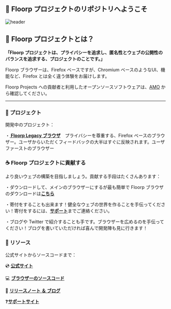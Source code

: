 ## 👋 Floorp プロジェクトのリポジトリへようこそ

![header](https://user-images.githubusercontent.com/73892113/149768491-79861cc9-26e8-4cff-89dc-5bb84843b425.png)



## 💫 Floorp プロジェクトとは？
<strong>「Floorp プロジェクトは、プライバシーを追求し、匿名性とウェブの公開性のバランスを追求する、プロジェクトのことです。」</strong>

Floorp ブラウザーは、Firefox ベースですが、Chromium ベースのようなUI、機能など、Firefox とは全く違う体験をお届けします。
<br>

Floorp Projects への貢献者と利用したオープンソースソフトウェアは、<a href="https://addons.mozilla.org">AMO</a> から確認してください。

---
### 🔨 プロジェクト

開発中のプロジェクト：

・<strong><a href="https://floorp.ablaze.one"> Floorp Legacy ブラウザ</a></strong>　プライバシーを尊重する、Firefox ベースのブラウザー。ユーザからいただくフィードバックの大半はすぐに反映されます。ユーザファーストのブラウザー
<br>
### ☕ Floorp プロジェクトに貢献する

より良いウェブの構築を目指しましょう。貢献する手段はたくさんあります：

・ダウンロードして、メインのブラウザーにするが最も簡単で Floorp ブラウザのダウンロードは<strong><a href="https://floorp.ablaze.one">こちら</a></strong>

・寄付をすることも出来ます！健全なウェブの世界を作ることを手伝ってください！寄付をするには、<strong><a href="https://support.ablaze.one/contact">サポート</a></strong>までご連絡ください。

・ブログや Twitter で紹介することも手です。ブラウザーを広めるのを手伝ってください！ブログを書いていただければ喜んで開発陣も見に行きます！

### 👐 リソース

公式サイトからソースコードまで：

💿 <strong><a href="https://floorp.ablaze.one">公式サイト</a></strong>

💻 <strong><a href="https://https://github.com/Floorp-Projects/Floorp-legacy-dev">ブラウザーのソースコード</a></strong>

📘 <strong><a href="https://blog.ablaze.one">リリースノート ＆ ブログ</a></strong>

❓<strong><a href="https://support.ablaze.one">サポートサイト</a></strong>
